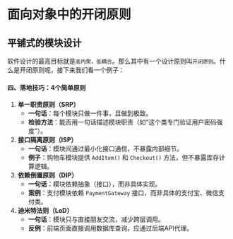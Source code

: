 # 面向对象中的开闭原则
## 平铺式的模块设计
软件设计的最高目标就是`高内聚，低耦合`。那么其中有一个设计原则叫`开闭原则`。什么是开闭原则呢，接下来我们看一个例子：

#### **四、落地技巧：4个简单原则**

1. **单一职责原则（SRP）**
    - **一句话**：每个模块只做一件事，且做到极致。
    - **检验方法**：能否用一句话描述模块职责（如“这个类专门验证用户密码强度”）。
2. **接口隔离原则（ISP）**
    - **一句话**：模块间通过最小化接口通信，不暴露内部细节。
    - **例子**：购物车模块提供 `AddItem()` 和 `Checkout()` 方法，但不暴露库存计算逻辑。
3. **依赖倒置原则（DIP）**
    - **一句话**：模块依赖抽象（接口），而非具体实现。
    - **案例**：支付模块依赖 `PaymentGateway` 接口，而非具体的支付宝、微信支付类。
4. **迪米特法则（LoD）**
    - **一句话**：模块只与直接朋友交流，减少跨层调用。
    - **反例**：前端页面直接调用数据库查询，应通过后端API代理。